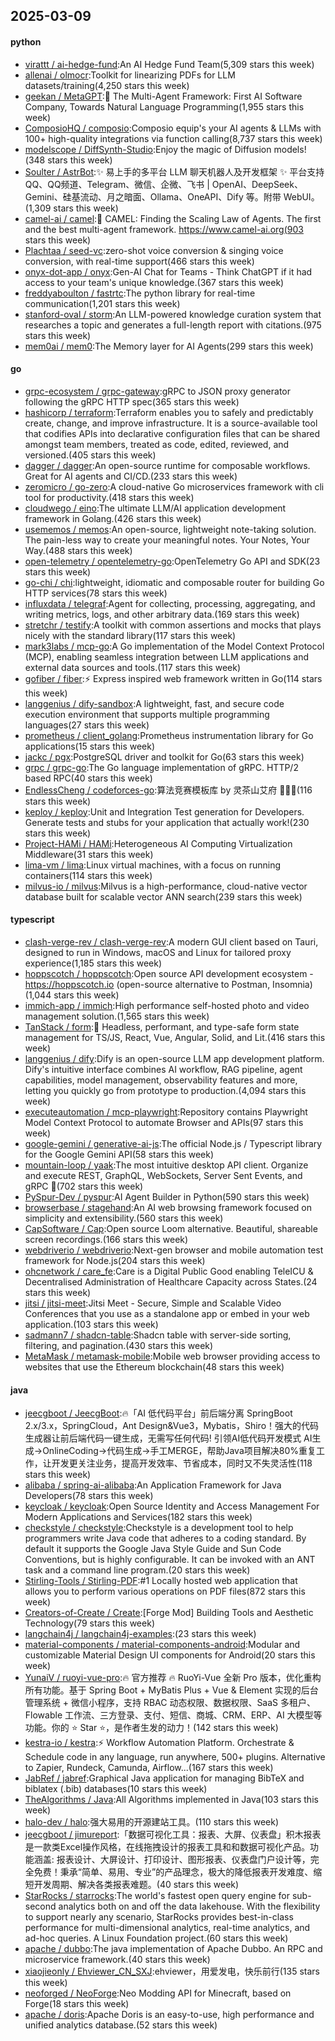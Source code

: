 ## 2025-03-09

#### python
* [virattt / ai-hedge-fund](https://github.com/virattt/ai-hedge-fund):An AI Hedge Fund Team(5,309 stars this week)
* [allenai / olmocr](https://github.com/allenai/olmocr):Toolkit for linearizing PDFs for LLM datasets/training(4,250 stars this week)
* [geekan / MetaGPT](https://github.com/geekan/MetaGPT):🌟 The Multi-Agent Framework: First AI Software Company, Towards Natural Language Programming(1,955 stars this week)
* [ComposioHQ / composio](https://github.com/ComposioHQ/composio):Composio equip's your AI agents & LLMs with 100+ high-quality integrations via function calling(8,737 stars this week)
* [modelscope / DiffSynth-Studio](https://github.com/modelscope/DiffSynth-Studio):Enjoy the magic of Diffusion models!(348 stars this week)
* [Soulter / AstrBot](https://github.com/Soulter/AstrBot):✨ 易上手的多平台 LLM 聊天机器人及开发框架 ✨ 平台支持 QQ、QQ频道、Telegram、微信、企微、飞书 | OpenAI、DeepSeek、Gemini、硅基流动、月之暗面、Ollama、OneAPI、Dify 等。附带 WebUI。(1,309 stars this week)
* [camel-ai / camel](https://github.com/camel-ai/camel):🐫 CAMEL: Finding the Scaling Law of Agents. The first and the best multi-agent framework. https://www.camel-ai.org(903 stars this week)
* [Plachtaa / seed-vc](https://github.com/Plachtaa/seed-vc):zero-shot voice conversion & singing voice conversion, with real-time support(466 stars this week)
* [onyx-dot-app / onyx](https://github.com/onyx-dot-app/onyx):Gen-AI Chat for Teams - Think ChatGPT if it had access to your team's unique knowledge.(367 stars this week)
* [freddyaboulton / fastrtc](https://github.com/freddyaboulton/fastrtc):The python library for real-time communication(1,201 stars this week)
* [stanford-oval / storm](https://github.com/stanford-oval/storm):An LLM-powered knowledge curation system that researches a topic and generates a full-length report with citations.(975 stars this week)
* [mem0ai / mem0](https://github.com/mem0ai/mem0):The Memory layer for AI Agents(299 stars this week)

#### go
* [grpc-ecosystem / grpc-gateway](https://github.com/grpc-ecosystem/grpc-gateway):gRPC to JSON proxy generator following the gRPC HTTP spec(365 stars this week)
* [hashicorp / terraform](https://github.com/hashicorp/terraform):Terraform enables you to safely and predictably create, change, and improve infrastructure. It is a source-available tool that codifies APIs into declarative configuration files that can be shared amongst team members, treated as code, edited, reviewed, and versioned.(405 stars this week)
* [dagger / dagger](https://github.com/dagger/dagger):An open-source runtime for composable workflows. Great for AI agents and CI/CD.(233 stars this week)
* [zeromicro / go-zero](https://github.com/zeromicro/go-zero):A cloud-native Go microservices framework with cli tool for productivity.(418 stars this week)
* [cloudwego / eino](https://github.com/cloudwego/eino):The ultimate LLM/AI application development framework in Golang.(426 stars this week)
* [usememos / memos](https://github.com/usememos/memos):An open-source, lightweight note-taking solution. The pain-less way to create your meaningful notes. Your Notes, Your Way.(488 stars this week)
* [open-telemetry / opentelemetry-go](https://github.com/open-telemetry/opentelemetry-go):OpenTelemetry Go API and SDK(23 stars this week)
* [go-chi / chi](https://github.com/go-chi/chi):lightweight, idiomatic and composable router for building Go HTTP services(78 stars this week)
* [influxdata / telegraf](https://github.com/influxdata/telegraf):Agent for collecting, processing, aggregating, and writing metrics, logs, and other arbitrary data.(169 stars this week)
* [stretchr / testify](https://github.com/stretchr/testify):A toolkit with common assertions and mocks that plays nicely with the standard library(117 stars this week)
* [mark3labs / mcp-go](https://github.com/mark3labs/mcp-go):A Go implementation of the Model Context Protocol (MCP), enabling seamless integration between LLM applications and external data sources and tools.(117 stars this week)
* [gofiber / fiber](https://github.com/gofiber/fiber):⚡️ Express inspired web framework written in Go(114 stars this week)
* [langgenius / dify-sandbox](https://github.com/langgenius/dify-sandbox):A lightweight, fast, and secure code execution environment that supports multiple programming languages(27 stars this week)
* [prometheus / client_golang](https://github.com/prometheus/client_golang):Prometheus instrumentation library for Go applications(15 stars this week)
* [jackc / pgx](https://github.com/jackc/pgx):PostgreSQL driver and toolkit for Go(63 stars this week)
* [grpc / grpc-go](https://github.com/grpc/grpc-go):The Go language implementation of gRPC. HTTP/2 based RPC(40 stars this week)
* [EndlessCheng / codeforces-go](https://github.com/EndlessCheng/codeforces-go):算法竞赛模板库 by 灵茶山艾府 💭💡🎈(116 stars this week)
* [keploy / keploy](https://github.com/keploy/keploy):Unit and Integration Test generation for Developers. Generate tests and stubs for your application that actually work!(230 stars this week)
* [Project-HAMi / HAMi](https://github.com/Project-HAMi/HAMi):Heterogeneous AI Computing Virtualization Middleware(31 stars this week)
* [lima-vm / lima](https://github.com/lima-vm/lima):Linux virtual machines, with a focus on running containers(114 stars this week)
* [milvus-io / milvus](https://github.com/milvus-io/milvus):Milvus is a high-performance, cloud-native vector database built for scalable vector ANN search(239 stars this week)

#### typescript
* [clash-verge-rev / clash-verge-rev](https://github.com/clash-verge-rev/clash-verge-rev):A modern GUI client based on Tauri, designed to run in Windows, macOS and Linux for tailored proxy experience(1,185 stars this week)
* [hoppscotch / hoppscotch](https://github.com/hoppscotch/hoppscotch):Open source API development ecosystem - https://hoppscotch.io (open-source alternative to Postman, Insomnia)(1,044 stars this week)
* [immich-app / immich](https://github.com/immich-app/immich):High performance self-hosted photo and video management solution.(1,565 stars this week)
* [TanStack / form](https://github.com/TanStack/form):🤖 Headless, performant, and type-safe form state management for TS/JS, React, Vue, Angular, Solid, and Lit.(416 stars this week)
* [langgenius / dify](https://github.com/langgenius/dify):Dify is an open-source LLM app development platform. Dify's intuitive interface combines AI workflow, RAG pipeline, agent capabilities, model management, observability features and more, letting you quickly go from prototype to production.(4,094 stars this week)
* [executeautomation / mcp-playwright](https://github.com/executeautomation/mcp-playwright):Repository contains Playwright Model Context Protocol to automate Browser and APIs(97 stars this week)
* [google-gemini / generative-ai-js](https://github.com/google-gemini/generative-ai-js):The official Node.js / Typescript library for the Google Gemini API(58 stars this week)
* [mountain-loop / yaak](https://github.com/mountain-loop/yaak):The most intuitive desktop API client. Organize and execute REST, GraphQL, WebSockets, Server Sent Events, and gRPC 🦬(702 stars this week)
* [PySpur-Dev / pyspur](https://github.com/PySpur-Dev/pyspur):AI Agent Builder in Python(590 stars this week)
* [browserbase / stagehand](https://github.com/browserbase/stagehand):An AI web browsing framework focused on simplicity and extensibility.(560 stars this week)
* [CapSoftware / Cap](https://github.com/CapSoftware/Cap):Open source Loom alternative. Beautiful, shareable screen recordings.(166 stars this week)
* [webdriverio / webdriverio](https://github.com/webdriverio/webdriverio):Next-gen browser and mobile automation test framework for Node.js(204 stars this week)
* [ohcnetwork / care_fe](https://github.com/ohcnetwork/care_fe):Care is a Digital Public Good enabling TeleICU & Decentralised Administration of Healthcare Capacity across States.(24 stars this week)
* [jitsi / jitsi-meet](https://github.com/jitsi/jitsi-meet):Jitsi Meet - Secure, Simple and Scalable Video Conferences that you use as a standalone app or embed in your web application.(103 stars this week)
* [sadmann7 / shadcn-table](https://github.com/sadmann7/shadcn-table):Shadcn table with server-side sorting, filtering, and pagination.(430 stars this week)
* [MetaMask / metamask-mobile](https://github.com/MetaMask/metamask-mobile):Mobile web browser providing access to websites that use the Ethereum blockchain(48 stars this week)

#### java
* [jeecgboot / JeecgBoot](https://github.com/jeecgboot/JeecgBoot):🔥「AI 低代码平台」前后端分离 SpringBoot 2.x/3.x，SpringCloud，Ant Design&Vue3，Mybatis，Shiro！强大的代码生成器让前后端代码一键生成，无需写任何代码! 引领AI低代码开发模式 AI生成->OnlineCoding->代码生成->手工MERGE，帮助Java项目解决80%重复工作，让开发更关注业务，提高开发效率、节省成本，同时又不失灵活性(118 stars this week)
* [alibaba / spring-ai-alibaba](https://github.com/alibaba/spring-ai-alibaba):An Application Framework for Java Developers(78 stars this week)
* [keycloak / keycloak](https://github.com/keycloak/keycloak):Open Source Identity and Access Management For Modern Applications and Services(182 stars this week)
* [checkstyle / checkstyle](https://github.com/checkstyle/checkstyle):Checkstyle is a development tool to help programmers write Java code that adheres to a coding standard. By default it supports the Google Java Style Guide and Sun Code Conventions, but is highly configurable. It can be invoked with an ANT task and a command line program.(20 stars this week)
* [Stirling-Tools / Stirling-PDF](https://github.com/Stirling-Tools/Stirling-PDF):#1 Locally hosted web application that allows you to perform various operations on PDF files(872 stars this week)
* [Creators-of-Create / Create](https://github.com/Creators-of-Create/Create):[Forge Mod] Building Tools and Aesthetic Technology(79 stars this week)
* [langchain4j / langchain4j-examples](https://github.com/langchain4j/langchain4j-examples):(23 stars this week)
* [material-components / material-components-android](https://github.com/material-components/material-components-android):Modular and customizable Material Design UI components for Android(20 stars this week)
* [YunaiV / ruoyi-vue-pro](https://github.com/YunaiV/ruoyi-vue-pro):🔥 官方推荐 🔥 RuoYi-Vue 全新 Pro 版本，优化重构所有功能。基于 Spring Boot + MyBatis Plus + Vue & Element 实现的后台管理系统 + 微信小程序，支持 RBAC 动态权限、数据权限、SaaS 多租户、Flowable 工作流、三方登录、支付、短信、商城、CRM、ERP、AI 大模型等功能。你的 ⭐️ Star ⭐️，是作者生发的动力！(142 stars this week)
* [kestra-io / kestra](https://github.com/kestra-io/kestra):⚡ Workflow Automation Platform. Orchestrate & Schedule code in any language, run anywhere, 500+ plugins. Alternative to Zapier, Rundeck, Camunda, Airflow...(167 stars this week)
* [JabRef / jabref](https://github.com/JabRef/jabref):Graphical Java application for managing BibTeX and biblatex (.bib) databases(10 stars this week)
* [TheAlgorithms / Java](https://github.com/TheAlgorithms/Java):All Algorithms implemented in Java(103 stars this week)
* [halo-dev / halo](https://github.com/halo-dev/halo):强大易用的开源建站工具。(110 stars this week)
* [jeecgboot / jimureport](https://github.com/jeecgboot/jimureport):「数据可视化工具：报表、大屏、仪表盘」积木报表是一款类Excel操作风格，在线拖拽设计的报表工具和和数据可视化产品。功能涵盖: 报表设计、大屏设计、打印设计、图形报表、仪表盘门户设计等，完全免费！秉承“简单、易用、专业”的产品理念，极大的降低报表开发难度、缩短开发周期、解决各类报表难题。(40 stars this week)
* [StarRocks / starrocks](https://github.com/StarRocks/starrocks):The world's fastest open query engine for sub-second analytics both on and off the data lakehouse. With the flexibility to support nearly any scenario, StarRocks provides best-in-class performance for multi-dimensional analytics, real-time analytics, and ad-hoc queries. A Linux Foundation project.(60 stars this week)
* [apache / dubbo](https://github.com/apache/dubbo):The java implementation of Apache Dubbo. An RPC and microservice framework.(40 stars this week)
* [xiaojieonly / Ehviewer_CN_SXJ](https://github.com/xiaojieonly/Ehviewer_CN_SXJ):ehviewer，用爱发电，快乐前行(135 stars this week)
* [neoforged / NeoForge](https://github.com/neoforged/NeoForge):Neo Modding API for Minecraft, based on Forge(18 stars this week)
* [apache / doris](https://github.com/apache/doris):Apache Doris is an easy-to-use, high performance and unified analytics database.(52 stars this week)
